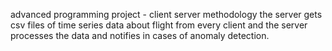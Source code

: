 advanced programming project - client server methodology
the server gets csv files of time series data about flight from every client and the server processes the data and notifies in cases of anomaly detection.
